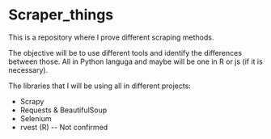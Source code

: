 # Scraper_things
This is a repository where I prove different scraping methods.

The objective will be to use different tools and identify the differences between those. All in Python languga and maybe will be one in R or js (if it is necessary). 

The libraries that I will be using all in different projects: 

- Scrapy
- Requests & BeautifulSoup
- Selenium
- rvest (R) -- Not confirmed
